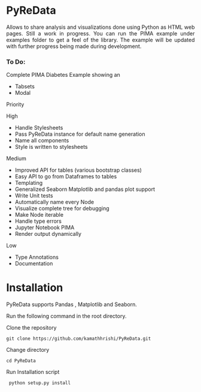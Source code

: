 # PyReData
<p style="text-align:justify">Allows to share analysis and visualizations done using Python as HTML web pages. Still a work in progress. You can run the PIMA example under examples folder to get a feel of the library. The example will be updated with further progress being made during development. </p>

<h3>To Do:</h3>

Complete PIMA Diabetes Example showing an

* Tabsets
* Modal

Priority

High
* Handle Stylesheets
* Pass PyReData instance for default name generation
* Name all components
* Style is written to stylesheets

Medium
* Improved API for tables (various bootstrap classes)
* Easy API to go from Dataframes to tables
* Templating
* Generalized Seaborn Matplotlib and pandas plot support
* Write Unit tests
* Automatically name every Node
* Visualize complete tree for debugging
* Make Node iterable
* Handle type errors
* Jupyter Notebook PIMA
* Render output dynamically

Low
* Type Annotations
* Documentation

<h1>Installation</h1>

PyReData supports Pandas , Matplotlib and Seaborn.

Run the following command in the root directory.

Clone the repository

```git clone https://github.com/kamathhrishi/PyReData.git```

Change directory

```cd PyReData```

Run Installation script

``` python setup.py install```
